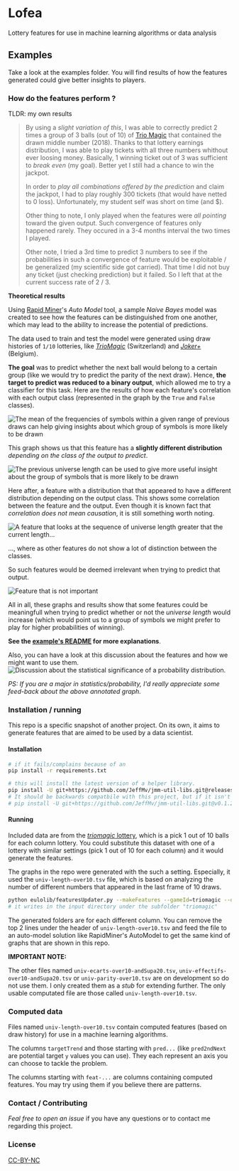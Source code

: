# Lofea
Lottery features for use in machine learning algorithms or data analysis


Examples
--------
Take a look at the examples folder.
You will find results of how the features generated could give better insights to players.

### How do the features perform ?

TLDR: my own results
> By using a *slight variation of this*, I was able to correctly predict 2 times a group of 3 balls (out of 10) of [Trio Magic](https://jeux.loro.ch/games/magic3) that contained the drawn middle number (2018). Thanks to that lottery earnings distribution, I was able to play tickets with all three numbers whithout ever loosing money. Basically, 1 winning ticket out of 3 was sufficient to *break even* (my goal). Better yet I still had a chance to win the jackpot.
> 
> In order to *play all combinations offered by the prediction* and claim the jackpot, I had to play roughly 300 tickets (that would have netted to 0 loss). Unfortunately, my student self was short on time (and $).
> 
> Other thing to note, I only played when the features were *all pointing* toward the given output. Such convergence of features only happened rarely. They occured in a 3-4 months interval the two times I played.
> 
> Other note, I tried a 3rd time to predict 3 numbers to see if the probabilities in such a convergence of feature would be exploitable / be generalized (my scientific side got carried). That time I did not buy any ticket (just checking prediction) but it failed. So I left that at the current success rate of 2 / 3.


**Theoretical results**

Using [Rapid Miner](http://rapidminer.com)'s *Auto Model* tool, a sample *Naive Bayes* model was created to 
see how the features can be distinguished from one another, which may lead to the ability to increase the
potential of predictions.

The data used to train and test the model were generated using draw histories of `1/10` lotteries, like [*TrioMagic*](https://jeux.loro.ch/games/magic3) (Switzerland) and [*Joker+*](https://www.loterie-nationale.be/nos-jeux/joker-plus/resultats-tirage) (Belgium).

**The goal** was to predict whether the next ball would belong to a certain group (like we would try to predict the parity of the next draw). Hence, **the target to predict was reduced to a binary output**, which allowed me to try a classifier for this task. Here are the results of how each feature's correlation with each output class (represented in the graph by the `True` and `False` classes).

![The mean of the frequencies of symbols within a given range of previous draws can help giving insights about which group of symbols is more likely to be drawn](examples/RapidMiner-featuresUpdater-Ulen-willIncrease-prediction/performance-per-feature/Feat-Effectifs-Over10-andSupa20-MeanEffsin.png)

This graph shows us that this feature has a **slightly different distribution** *depending on the class of the output to predict*.


![The previous universe length can be used to give more useful insight about the group of symbols that is more likely to be drawn](examples/RapidMiner-featuresUpdater-Ulen-willIncrease-prediction/performance-per-feature/Feat-UniverseLength-Over10.png)


Here after, a feature with a distribution that that appeared to have a different distribution depending on the output class. This shows some correlation between the feature and the output. Even though it is known fact that *correlation does not mean causation*, it is still something worth noting.

![A feature that looks at the sequence of universe length greater that the current length...](examples/RapidMiner-featuresUpdater-Ulen-willIncrease-prediction/performance-per-feature/Feat-UniverseLength-Over10-greatherThanSerie.png)


..., where as other features do not show a lot of distinction between the classes.

So such features would be deemed irrelevant when trying to predict that output.


![Feature that is not important](examples/RapidMiner-featuresUpdater-Ulen-willIncrease-prediction/performance-per-feature/Feat-UniverseLength-Over10-CanIncreaseOf.png)


All in all, these graphs and results show that some features could be meaningfull when trying to predict whether or not the *universe length* would increase (which would point us to a group of symbols we might prefer to play for higher probabilities of winning).

**See the [example's README](examples/RapidMiner-featuresUpdater-Ulen-willIncrease-prediction/README.md) for more explanations**.

Also, you can have a look at this discussion about the features and how we might want to use them.
![Discussion about the statistical significance of a probability distribution.](insights-discussions/Featutres-measures--annotated.png)

*PS: If you are a major in statistics/probability, I'd really appreciate some feed-back about the above annotated graph.*



### Installation / running

This repo is a specific snapshot of another project. On its own, it aims to generate features that are aimed to be used by a data scientist.

#### Installation

```bash
# if it fails/complains because of an
pip install -r requirements.txt

# this will install the latest version of a helper library.
pip install -U git+https://github.com/JeffMv/jmm-util-libs.git@releases
# It should be backwards compatbile with this project, but if it isn't for some reason, you can always:
# pip install -U git+https://github.com/JeffMv/jmm-util-libs.git@v0.1.2.8.4
```



#### Running

Included data are from the [*triomagic* lottery](https://jeux.loro.ch/games/magic3/results), which is a pick 1 out of 10 balls for each column lottery. You could substitute this dataset with one of a lottery with similar settings (pick 1 out of 10 for each column) and it would generate the features.

The graphs in the repo were generated with the such a setting. Especially, it used the `univ-length-over10.tsv` file, which is based on analyzing the number of different numbers that appeared in the last frame of 10 draws.

```bash
python eulolib/featuresUpdater.py --makeFeatures --gameId=triomagic --draws="data/example-inputs/TrioMagic-results.txt" --saveDir="triomagic"
# it writes in the input directory under the subfolder "triomagic"
```

The generated folders are for each different column. You can remove the top 2 lines under the header of `univ-length-over10.tsv` and feed the file to an auto-model solution like RapidMiner's AutoModel to get the same kind of graphs that are shown in this repo.

**IMPORTANT NOTE:**

The other files named `univ-ecarts-over10-andSupa20.tsv`, `univ-effectifs-over10-andSupa20.tsv` or `univ-parity-over10.tsv` are on development so do not use them. I only created them as a *stub* for extending further. The only usable computated file are those called `univ-length-over10.tsv`.



### Computed data

Files named `univ-length-over10.tsv` contain computed features (based on draw history) for use in a machine learning algorithms.

The columns `targetTrend` and those starting with `pred...` (like `pred2ndNext` are potential target `y` values you can use). They each represent an axis you can choose to tackle the problem.

The columns starting with `feat-...` are columns containing computed features. You may try using them if you believe there are patterns.



### Contact / Contributing

*Feal free to open an issue* if you have any questions or to contact me regarding this project.



### License

[CC-BY-NC](https://creativecommons.org/licenses/by-nc/2.0/)



